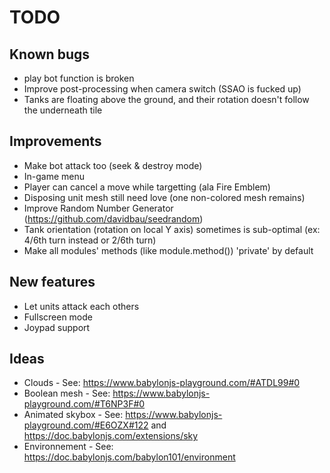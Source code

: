 # TODO

## Known bugs

* play bot function is broken
* Improve post-processing when camera switch (SSAO is fucked up)
* Tanks are floating above the ground, and their rotation doesn't follow the underneath tile

## Improvements

* Make bot attack too (seek & destroy mode)
* In-game menu
* Player can cancel a move while targetting (ala Fire Emblem)
* Disposing unit mesh still need love (one non-colored mesh remains)
* Improve Random Number Generator (https://github.com/davidbau/seedrandom)
* Tank orientation (rotation on local Y axis) sometimes is sub-optimal (ex: 4/6th turn instead or 2/6th turn)
* Make all modules' methods (like module.method()) 'private' by default

## New features

* Let units attack each others
* Fullscreen mode
* Joypad support

## Ideas

* Clouds - See: https://www.babylonjs-playground.com/#ATDL99#0
* Boolean mesh - See: https://www.babylonjs-playground.com/#T6NP3F#0
* Animated skybox - See: https://www.babylonjs-playground.com/#E6OZX#122 and https://doc.babylonjs.com/extensions/sky
* Environnement - See: https://doc.babylonjs.com/babylon101/environment


